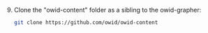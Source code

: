 9. Clone the "owid-content" folder as a sibling to the owid-grapher:

    ```bash
    git clone https://github.com/owid/owid-content
    ```
